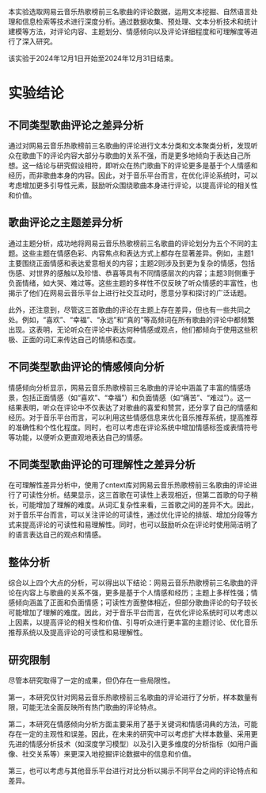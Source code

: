   本实验选取网易云音乐热歌榜前三名歌曲的评论数据，运用文本挖掘、自然语言处理和信息检索等技术进行深度分析。通过数据收集、预处理、文本分析技术和统计建模等方法，对评论内容、主题划分、情感倾向以及评论详细程度和可理解度等进行了深入研究。

该实验于2024年12月1日开始至2024年12月31日结束。

# 实验结论

## 不同类型歌曲评论之差异分析

通过对网易云音乐热歌榜前三名歌曲的评论进行文本分类和文本聚类分析，发现听众在歌曲下的评论内容大部分与歌曲的关系不强，而是更多地倾向于表达自己所想。这一结论与研究假设相符，即听众在热门歌曲下的评论更多是基于个人情感和经历，而非歌曲本身的内容。因此，对于音乐平台而言，在优化评论系统时，可以考虑增加更多引导性元素，鼓励听众围绕歌曲本身进行评论，以提高评论的相关性和价值。

## 歌曲评论之主题差异分析

通过主题分析，成功地将网易云音乐热歌榜前三名歌曲的评论划分为五个不同的主题。这些主题在情感色彩、内容焦点和表达方式上都存在显著差异。例如，主题1主要围绕正面情感和表达爱意相关的内容；主题2则涉及到更为复杂的情感，包括伤感、对世界的感触以及珍惜、恭喜等具有不同情感层次的内容；主题3则侧重于负面情绪，如大哭、难过等。这些主题的多样性不仅反映了听众情感的丰富性，也揭示了他们在网易云音乐平台上进行社交互动时，愿意分享和探讨的广泛话题。

此外，还注意到，尽管这三首歌曲的评论在主题上存在差异，但也有一些共同之处。例如，“喜欢”、“幸福”、“永远”和“真的”等高频词在所有歌曲的评论中都频繁出现。这表明，无论听众在评论中表达何种情感或观点，他们都倾向于使用这些积极、正面的词汇来传达自己的情感和态度。

## 不同类型歌曲评论的情感倾向分析

情感倾向分析显示，网易云音乐热歌榜前三名歌曲的评论中涵盖了丰富的情感场景，包括正面情感（如“喜欢”、“幸福”）和负面情感（如“痛苦”、“难过”）。这一结果表明，听众在评论中不仅表达了对歌曲的喜爱和赞赏，还分享了自己的情感和经历。对于音乐平台而言，可以利用这些情感信息来优化音乐推荐系统，提高推荐的准确性和个性化程度。同时，也可以考虑在评论系统中增加情感标签或表情符号等功能，以便听众更直观地表达自己的情感。

## 不同类型歌曲评论的可理解性之差异分析

在可理解性差异分析中，使用了cntext库对网易云音乐热歌榜前三名歌曲的评论进行了可读性分析。结果显示，这三首歌在可读性上表现相近，但第二首歌的句子稍长，可能增加了理解的难度。从词汇复杂性来看，三首歌之间的差异不大。因此，对于音乐平台而言，可以关注评论的可读性，通过优化评论的排版、增加分段等方式来提高评论的可读性和易理解性。同时，也可以鼓励听众在评论时使用简洁明了的语言表达自己的观点和情感。

## 整体分析

综合以上四个大点的分析，可以得出以下结论：网易云音乐热歌榜前三名歌曲的评论在内容上与歌曲的关系不强，更多是基于个人情感和经历；主题上多样性强；情感倾向涵盖了正面和负面情感；可读性方面整体相近，但部分歌曲评论的句子较长可能增加了理解的难度。因此，对于音乐平台而言，在优化评论系统时可以考虑以上因素，以提高评论的相关性和价值、引导听众进行更丰富的主题讨论、优化音乐推荐系统以及提高评论的可读性和易理解性。

## 研究限制

尽管本研究取得了一定的成果，但仍存在一些局限性。

第一，本研究仅针对网易云音乐热歌榜前三名歌曲的评论进行了分析，样本数量有限，可能无法全面反映所有热门歌曲的评论特点。

第二，本研究在情感倾向分析方面主要采用了基于关键词和情感词典的方法，可能存在一定的主观性和误差。因此，在未来的研究中可以考虑扩大样本数量、采用更先进的情感分析技术（如深度学习模型）以及引入更多维度的分析指标（如用户画像、社交关系等）来更深入地挖掘评论数据中的信息和价值。

第三，也可以考虑与其他音乐平台进行对比分析以揭示不同平台之间的评论特点和差异。

